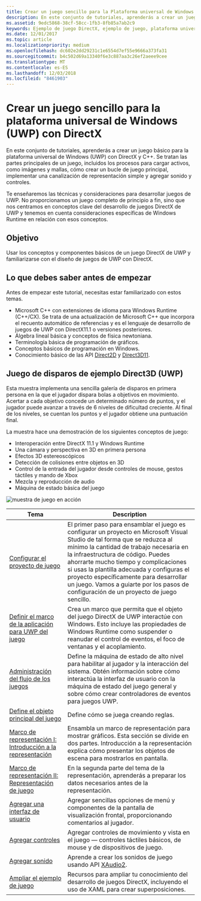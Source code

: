 ```yaml
---
title: Crear un juego sencillo para la Plataforma universal de Windows (UWP) con DirectX
description: En este conjunto de tutoriales, aprenderás a crear un juego básico para la Plataforma universal de Windows (UWP) con DirectX y C++.
ms.assetid: 9edc5868-38cf-58cc-1fb3-8fb85a7ab2c9
keywords: Ejemplo de juego DirectX, ejemplo de juego, plataforma universal de Windows (UWP), juego Direct3D 11
ms.date: 12/01/2017
ms.topic: article
ms.localizationpriority: medium
ms.openlocfilehash: dc602e2dd29231c1e6554d7ef55e9666a373fa31
ms.sourcegitcommit: b4c502d69a13340f6e3c887aa3c26ef2aeee9cee
ms.translationtype: MT
ms.contentlocale: es-ES
ms.lasthandoff: 12/03/2018
ms.locfileid: "8461903"
---
```

# <a name="create-a-simple-universal-windows-platform-uwp-game-with-directx"></a>Crear un juego sencillo para la plataforma universal de Windows (UWP) con DirectX

En este conjunto de tutoriales, aprenderás a crear un juego básico para la plataforma universal de Windows (UWP) con DirectX y C++. Se tratan las partes principales de un juego, incluidos los procesos para cargar activos, como imágenes y mallas, cómo crear un bucle de juego principal, implementar una canalización de representación simple y agregar sonido y controles.

Te enseñaremos las técnicas y consideraciones para desarrollar juegos de UWP. No proporcionamos un juego completo de principio a fin, sino que nos centramos en conceptos clave del desarrollo de juegos DirectX de UWP y tenemos en cuenta consideraciones específicas de Windows Runtime en relación con esos conceptos.

## <a name="objective"></a>Objetivo

Usar los conceptos y componentes básicos de un juego DirectX de UWP y familiarizarse con el diseño de juegos de UWP con DirectX.

## <a name="what-you-need-to-know-before-starting"></a>Lo que debes saber antes de empezar


Antes de empezar este tutorial, necesitas estar familiarizado con estos temas.

-   Microsoft C++ con extensiones de idioma para Windows Runtime (C++/CX). Se trata de una actualización de Microsoft C++ que incorpora el recuento automático de referencias y es el lenguaje de desarrollo de juegos de UWP con DirectX11.1 o versiones posteriores.
-   Álgebra lineal básica y conceptos de física newtoniana.
-   Terminología básica de programación de gráficos.
-   Conceptos básicos de programación en Windows.
-   Conocimiento básico de las API [Direct2D](https://msdn.microsoft.com/library/windows/apps/dd370990.aspx) y [Direct3D11](https://msdn.microsoft.com/library/windows/desktop/hh404569).

##  <a name="direct3d-uwp-shooting-game-sample"></a>Juego de disparos de ejemplo Direct3D (UWP)


Esta muestra implementa una sencilla galería de disparos en primera persona en la que el jugador dispara bolas a objetivos en movimiento. Acertar a cada objetivo concede un determinado número de puntos, y el jugador puede avanzar a través de 6 niveles de dificultad creciente. Al final de los niveles, se cuentan los puntos y el jugador obtiene una puntuación final.

La muestra hace una demostración de los siguientes conceptos de juego:

-   Interoperación entre DirectX 11.1 y Windows Runtime
-   Una cámara y perspectiva en 3D en primera persona
-   Efectos 3D estereoscópicos
-   Detección de colisiones entre objetos en 3D
-   Control de la entrada del jugador desde controles de mouse, gestos táctiles y mando de Xbox
-   Mezcla y reproducción de audio
-   Máquina de estado básica del juego

![muestra de juego en acción](images/simple-dx-game-overview.png)

| Tema | Description |
|-------|-------------|
|[Configurar el proyecto de juego](tutorial--setting-up-the-games-infrastructure.md) | El primer paso para ensamblar el juego es configurar un proyecto en Microsoft Visual Studio de tal forma que se reduzca al mínimo la cantidad de trabajo necesaria en la infraestructura de código. Puedes ahorrarte mucho tiempo y complicaciones si usas la plantilla adecuada y configuras el proyecto específicamente para desarrollar un juego. Vamos a guiarte por los pasos de configuración de un proyecto de juego sencillo. |
| [Definir el marco de la aplicación para UWP del juego](tutorial--building-the-games-uwp-app-framework.md) | Crea un marco que permita que el objeto del juego DirectX de UWP interactúe con Windows. Esto incluye las propiedades de Windows Runtime como suspender o reanudar el control de eventos, el foco de ventanas y el acoplamiento.  |
| [Administración del flujo de los juegos](tutorial-game-flow-management.md) | Define la máquina de estado de alto nivel para habilitar al jugador y la interacción del sistema. Obtén información sobre cómo interactúa la interfaz de usuario con la máquina de estado del juego general y sobre cómo crear controladores de eventos para juegos UWP. |
| [Define el objeto principal del juego](tutorial--defining-the-main-game-loop.md) | Define cómo se juega creando reglas. |
| [Marco de representación I: Introducción a la representación](tutorial--assembling-the-rendering-pipeline.md) | Ensambla un marco de representación para mostrar gráficos. Esta sección se divide en dos partes. Introducción a la representación explica cómo presentar los objetos de escena para mostrarlos en pantalla. |
| [Marco de representación II: Representación de juego](tutorial-game-rendering.md) | En la segunda parte del tema de la representación, aprenderás a preparar los datos necesarios antes de la representación. |
| [Agregar una interfaz de usuario](tutorial--adding-a-user-interface.md) | Agregar sencillas opciones de menú y componentes de la pantalla de visualización frontal, proporcionando comentarios al jugador. |
| [Agregar controles](tutorial--adding-controls.md) | Agregar controles de movimiento y vista en el juego &mdash; controles táctiles básicos, de mouse y de dispositivos de juego. |
| [Agregar sonido](tutorial--adding-sound.md) | Aprende a crear los sonidos de juego usando API [XAudio2](https://msdn.microsoft.com/library/windows/desktop/ee415813). |
| [Ampliar el ejemplo de juego](tutorial-resources.md) | Recursos para ampliar tu conocimiento del desarrollo de juegos DirectX, incluyendo el uso de XAML para crear superposiciones. |